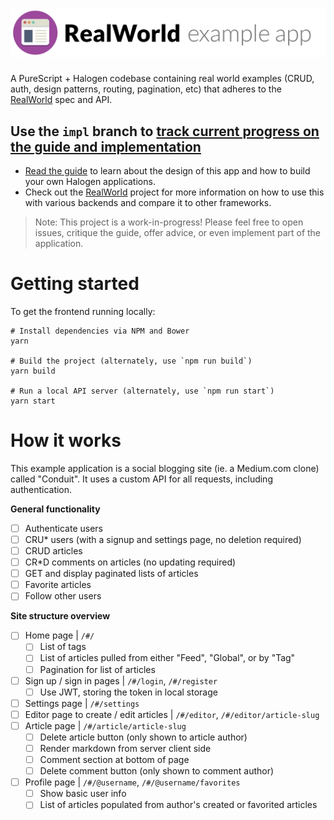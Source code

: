 # ![RealWorld Example App](logo.png)

A PureScript + Halogen codebase containing real world examples (CRUD, auth, design patterns, routing, pagination, etc) that adheres to the [RealWorld](https://github.com/gothinkster/realworld) spec and API.

## Use the `impl` branch to [track current progress on the guide and implementation](https://github.com/thomashoneyman/purescript-halogen-realworld/tree/impl)

- [Read the guide](guide) to learn about the design of this app and how to build your own Halogen applications.
- Check out the [RealWorld](https://github.com/gothinkster/realworld) project for more information on how to use this with various backends and compare it to other frameworks.

> Note: This project is a work-in-progress! Please feel free to open issues, critique the guide, offer advice, or even implement part of the application.

# Getting started

To get the frontend running locally:

```
# Install dependencies via NPM and Bower
yarn

# Build the project (alternately, use `npm run build`)
yarn build

# Run a local API server (alternately, use `npm run start`)
yarn start
```

# How it works

This example application is a social blogging site (ie. a Medium.com clone) called "Conduit". It uses a custom API for all requests, including authentication.

**General functionality**

- [ ] Authenticate users
- [ ] CRU* users (with a signup and settings page, no deletion required)
- [ ] CRUD articles
- [ ] CR*D comments on articles (no updating required)
- [ ] GET and display paginated lists of articles
- [ ] Favorite articles
- [ ] Follow other users

**Site structure overview**

- [ ] Home page | `/#/`
  - [ ] List of tags
  - [ ] List of articles pulled from either "Feed", "Global", or by "Tag"
  - [ ] Pagination for list of articles
- [ ] Sign up / sign in pages | `/#/login`, `/#/register`
  - [ ] Use JWT, storing the token in local storage
- [ ] Settings page | `/#/settings`
- [ ] Editor page to create / edit articles | `/#/editor`, `/#/editor/article-slug`
- [ ] Article page | `/#/article/article-slug`
  - [ ] Delete article button (only shown to article author)
  - [ ] Render markdown from server client side
  - [ ] Comment section at bottom of page
  - [ ] Delete comment button (only shown to comment author)
- [ ] Profile page | `/#/@username`, `/#/@username/favorites`
  - [ ] Show basic user info
  - [ ] List of articles populated from author's created or favorited articles
